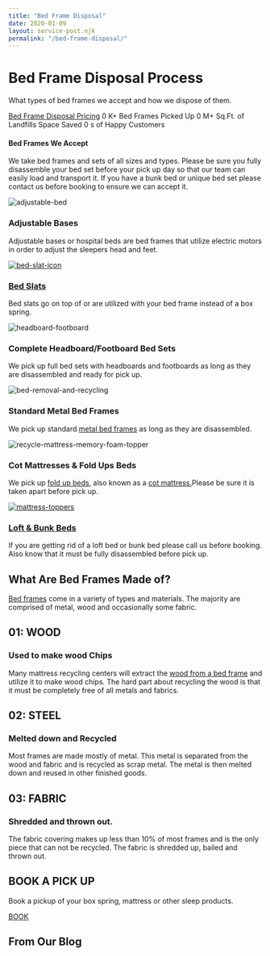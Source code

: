 ```yaml
---
title: "Bed Frame Disposal"
date: 2020-01-09
layout: service-post.njk
permalink: "/bed-frame-disposal/"
---
```


# Bed Frame Disposal Process

What types of bed frames we accept and how we dispose of them.

[Bed Frame Disposal Pricing](https://www.abedderworld.com/pricing/) 0 K+ Bed Frames Picked Up 0 M+ Sq.Ft. of Landfills Space Saved 0 s of Happy Customers

#### Bed Frames We Accept

We take bed frames and sets of all sizes and types. Please be sure you fully disassemble your bed set before your pick up day so that our team can easily load and transport it. If you have a bunk bed or unique bed set please contact us before booking to ensure we can accept it. 

![adjustable-bed](/filtered-images/hospital-bed.png)

### Adjustable Bases

Adjustable bases or hospital beds are bed frames that utilize electric motors in order to adjust the sleepers head and feet.

[![bed-slat-icon](/filtered-images/board.png)](https://www.abedderworld.com/bed-slats.html/)

### [Bed Slats](https://www.abedderworld.com/bed-slats.html/)

Bed slats go on top of or are utilized with your bed frame instead of a box spring.

![headboard-footboard](/filtered-images/bed-25.png)

### Complete Headboard/Footboard Bed Sets

We pick up full bed sets with headboards and footboards as long as they are disassembled and ready for pick up.

![bed-removal-and-recycling](/filtered-images/bed-removal-and-recycling.png)

### Standard Metal Bed Frames

We pick up standard [metal bed frames](https://www.abedderworld.com/metal-adjustable-bed-frame.html/) as long as they are disassembled.

![recycle-mattress-memory-foam-topper](/filtered-images/mattress-1.png)

### Cot Mattresses & Fold Ups Beds

We pick up [fold up beds,](https://www.abedderworld.com/fold-up-bed.html/) also known as a [cot mattress.](https://www.abedderworld.com/cot-mattress.html/)Please be sure it is taken apart before pick up. 

[![mattress-toppers](/filtered-images/stationery-stacked-papers.png)](https://www.abedderworld.com/contact-us/)

### [Loft & Bunk Beds](https://www.abedderworld.com/contact-us/)

If you are getting rid of a loft bed or bunk bed please call us before booking. Also know that it must be fully disassembled before pick up.

## What Are Bed Frames Made of?

[Bed frames](https://www.abedderworld.com/low-bed-frames.html/) come in a variety of types and materials. The majority are comprised of metal, wood and occasionally some fabric. 

## 01: WOOD

### Used to make wood Chips

Many mattress recycling centers will extract the [wood from a bed frame](https://www.abedderworld.com/wooden-rustic-platform-beds.html/) and utilize it to make wood chips. The hard part about recycling the wood is that it must be completely free of all metals and fabrics. 

## 02: STEEL

### Melted down and Recycled

Most frames are made mostly of metal. This metal is separated from the wood and fabric and is recycled as scrap metal. The metal is then melted down and reused in other finished goods. 

## 03: FABRIC

### Shredded and thrown out.

The fabric covering makes up less than 10% of most frames and is the only piece that can not be recycled. The fabric is shredded up, bailed and thrown out. 

## BOOK A PICK UP

Book a pickup of your box spring, mattress or other sleep products. 

[BOOK](https://www.abedderworld.com/book-online/)

## From Our Blog

